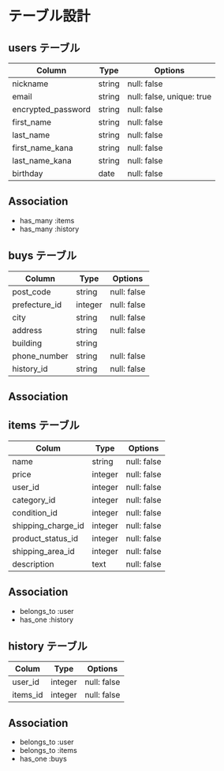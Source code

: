 # テーブル設計

## users テーブル

| Column               | Type   | Options                   |
| --------             | ------ | -----------               |
| nickname             | string | null: false               |
| email                | string | null: false, unique: true |
| encrypted_password   | string | null: false               |
| first_name           | string | null: false               |
| last_name            | string | null: false               |
| first_name_kana      | string | null: false               |
| last_name_kana       | string | null: false               |
| birthday             | date   | null: false               |

## Association

- has_many :items
- has_many :history



## buys テーブル

|  Column       | Type    | Options                        |
| --------      | ------  | ---------------------------    |
| post_code     | string	| null: false                    |
| prefecture_id | integer	| null: false                    |
| city          | string	| null: false                    |
| address       | string	| null: false                    |
| building      | string  |                                |
| phone_number  | string  | null: false                    |
| history_id    | string  | null: false                    |

## Association




## items テーブル

| Colum              | Type        | Options      |
| --------           | ------      | -----------  |
| name               | string      | null: false  |
| price              | integer     | null: false  |
| user_id            | integer     | null: false  | 
| category_id        | integer     | null: false  |
| condition_id       | integer     | null: false  |
| shipping_charge_id | integer     | null: false  |
| product_status_id  | integer     | null: false  |
| shipping_area_id   | integer     | null: false  |
| description        | text        | null: false  |

## Association

- belongs_to :user 
- has_one :history


## history テーブル

| Colum              | Type        | Options      |
| --------           | ------      | -----------  |
| user_id            | integer     | null: false  |
| items_id           | integer     | null: false  |

## Association

- belongs_to :user
- belongs_to :items
- has_one :buys

